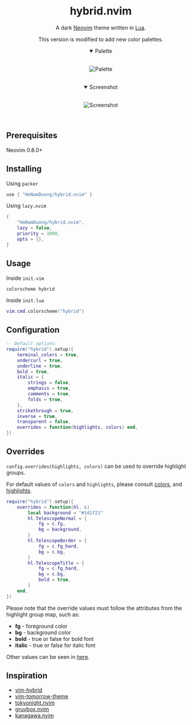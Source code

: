 <div align="center">

# hybrid.nvim

A dark [Neovim](https://github.com/neovim/neovim) theme written in [Lua](https://www.lua.org).

This version is modified to add new color palettes.

<details open>
<summary>Palette</summary>
<br>

![Palette](./palette.png)

</details>
<br>

<details open>
<summary>Screenshot</summary>
<br>

![Screenshot](./screenshot.png)

</details>
<br>

</div>

## Prerequisites

Neovim 0.8.0+

## Installing

Using `packer`

```lua
use { "HoNamDuong/hybrid.nvim" }
```

Using `lazy.nvim`

```lua
{
    "HoNamDuong/hybrid.nvim",
    lazy = false,
    priority = 1000,
    opts = {},
}
```

## Usage

Inside `init.vim`

```vim
colorscheme hybrid
```

Inside `init.lua`

```lua
vim.cmd.colorscheme("hybrid")
```

## Configuration

```lua
-- Default options:
require("hybrid").setup({
    terminal_colors = true,
    undercurl = true,
    underline = true,
    bold = true,
    italic = {
        strings = false,
        emphasis = true,
        comments = true,
        folds = true,
    },
    strikethrough = true,
    inverse = true,
    transparent = false,
    overrides = function(highlights, colors) end,
})
```

## Overrides

`config.overrides(highlights, colors)` can be used to override highlight groups.

For default values of `colors` and `highlights`, please consult [colors](./lua/hybrid/colors.lua), and [highlights](./lua/hybrid/highlights.lua).

```lua
require("hybrid").setup({
    overrides = function(hl, c)
        local background = "#1d1f21"
        hl.TelescopeNormal = {
            fg = c.fg,
            bg = background,
        }
        hl.TelescopeBorder = {
            fg = c.fg_hard,
            bg = c.bg,
        }
        hl.TelescopeTitle = {
            fg = c.fg_hard,
            bg = c.bg,
            bold = true,
        }
    end,
})
```

Please note that the override values must follow the attributes from the highlight group map, such as:

-   **fg** - foreground color
-   **bg** - background color
-   **bold** - true or false for bold font
-   **italic** - true or false for italic font

Other values can be seen in [here](<https://neovim.io/doc/user/builtin.html#synIDattr()>).

## Inspiration

-   [vim-hybrid](https://github.com/w0ng/vim-hybrid)
-   [vim-tomorrow-theme](https://github.com/chriskempson/vim-tomorrow-theme)
-   [tokyonight.nvim](https://github.com/folke/tokyonight.nvim)
-   [gruvbox.nvim](https://github.com/ellisonleao/gruvbox.nvim)
-   [kanagawa.nvim](https://github.com/rebelot/kanagawa.nvim)

